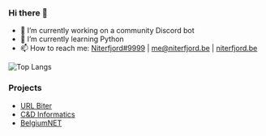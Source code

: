 ### Hi there 👋
- 🔭 I’m currently working on a community Discord bot
- 🌱 I’m currently learning Python
- 📫 How to reach me: [Niterfjord#9999](https://discord.com/users/349926728455684097) | me@niterfjord.be | [niterfjord.be](https://niterfjord.be/)

![Top Langs](https://github-readme-stats.vercel.app/api/top-langs/?username=niterfjord&theme=dark)

### Projects
- [URL Biter](https://niterfjord.be/projects/urlbiter.php)
- [C&D Informatics](https://niterfjord.be/projects/codegens.php)
- [BelgiumNET](https://niterfjord.be/projects/belgiumsmp.php)

<!--
**niterfjord/niterfjord** is a ✨ _special_ ✨ repository because its `README.md` (this file) appears on your GitHub profile.

Here are some ideas to get you started:

- 🔭 I’m currently working on ...
- 🌱 I’m currently learning ...
- 👯 I’m looking to collaborate on ...
- 🤔 I’m looking for help with ...
- 💬 Ask me about ...
- 📫 How to reach me: ...
- 😄 Pronouns: ...
- ⚡ Fun fact: ...
-->
